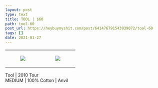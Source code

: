 ```yaml
---
layout: post
type: text
title: TOOL | $60
path: tool-60
post_url: https://heybuymyshit.com/post/641476791543939072/tool-60
tags: []
date: 2021-01-27
---
```




<table style="width:100%;"><tr><td style="vertical-align:top;">
      <figure class="tmblr-full" data-orig-height="2048" data-orig-width="1365" data-orig-src="https://concertshirts.netlify.app/shirts/0003/0003-01.jpg"><img src="https://64.media.tumblr.com/97a56c1918f4a4baf9127ee3377673ac/a2c2e9487031ae56-61/s540x810/813c2423616c5b22588d86185c2a321a2fcfd181.jpg" data-orig-height="2048" data-orig-width="1365" data-orig-src="https://concertshirts.netlify.app/shirts/0003/0003-01.jpg"/></figure></td>
    <td style="vertical-align:top;">
      <figure class="tmblr-full" data-orig-height="2048" data-orig-width="1365" data-orig-src="https://concertshirts.netlify.app/shirts/0003/0003-02.jpg"><img src="https://64.media.tumblr.com/852db263646248ba193d3e7de5580458/a2c2e9487031ae56-1c/s540x810/48feb1326712f3815698a1e5edb2a1683af4ad3a.jpg" data-orig-height="2048" data-orig-width="1365" data-orig-src="https://concertshirts.netlify.app/shirts/0003/0003-02.jpg"/></figure></td>
  </tr></table><p>
  Tool | 2010 Tour<br/>MEDIUM | 100% Cotton | Anvil
</p>
